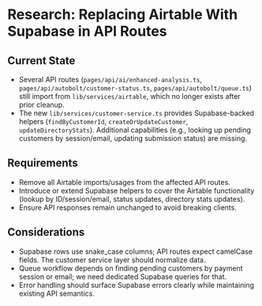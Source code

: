 # Research: Replacing Airtable With Supabase in API Routes

## Current State
- Several API routes (`pages/api/ai/enhanced-analysis.ts`, `pages/api/autobolt/customer-status.ts`, `pages/api/autobolt/queue.ts`) still import from `lib/services/airtable`, which no longer exists after prior cleanup.
- The new `lib/services/customer-service.ts` provides Supabase-backed helpers (`findByCustomerId`, `createOrUpdateCustomer`, `updateDirectoryStats`). Additional capabilities (e.g., looking up pending customers by session/email, updating submission status) are missing.

## Requirements
- Remove all Airtable imports/usages from the affected API routes.
- Introduce or extend Supabase helpers to cover the Airtable functionality (lookup by ID/session/email, status updates, directory stats updates).
- Ensure API responses remain unchanged to avoid breaking clients.

## Considerations
- Supabase rows use snake_case columns; API routes expect camelCase fields. The customer service layer should normalize data.
- Queue workflow depends on finding pending customers by payment session or email; we need dedicated Supabase queries for that.
- Error handling should surface Supabase errors clearly while maintaining existing API semantics.
